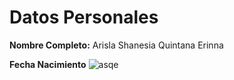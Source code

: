 <h1>Datos Personales</h1>
<p><strong>Nombre Completo:</strong> Arisla Shanesia Quintana Erinna 
<p><strong>Fecha Nacimiento</strong> 
<img src="/asqe/asqe.jpg" alt="asqe" />
